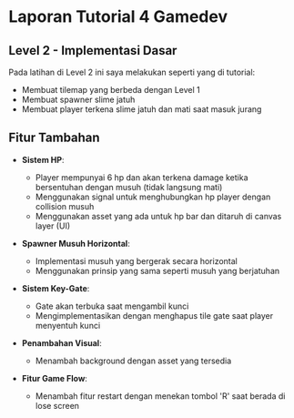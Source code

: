 # Laporan Tutorial 4 Gamedev

## Level 2 - Implementasi Dasar
Pada latihan di Level 2 ini saya melakukan seperti yang di tutorial:
- Membuat tilemap yang berbeda dengan Level 1
- Membuat spawner slime jatuh
- Membuat player terkena slime jatuh dan mati saat masuk jurang

## Fitur Tambahan
- **Sistem HP**: 
  - Player mempunyai 6 hp dan akan terkena damage ketika bersentuhan dengan musuh (tidak langsung mati)
  - Menggunakan signal untuk menghubungkan hp player dengan collision musuh
  - Menggunakan asset yang ada untuk hp bar dan ditaruh di canvas layer (UI)

- **Spawner Musuh Horizontal**: 
  - Implementasi musuh yang bergerak secara horizontal
  - Menggunakan prinsip yang sama seperti musuh yang berjatuhan

- **Sistem Key-Gate**: 
  - Gate akan terbuka saat mengambil kunci
  - Mengimplementasikan dengan menghapus tile gate saat player menyentuh kunci

- **Penambahan Visual**:
  - Menambah background dengan asset yang tersedia

- **Fitur Game Flow**:
  - Menambah fitur restart dengan menekan tombol 'R' saat berada di lose screen